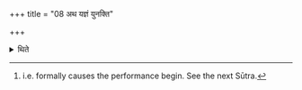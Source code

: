 +++
title = "08 अथ यज्ञं युनक्ति"

+++

<details><summary>थिते</summary>

8. Then he “yokes”[^1] the sacrifice.  

[^1]: i.e. formally causes the performance begin. See the next Sūtra.
</details>
